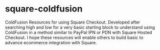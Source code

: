 # square-coldfusion
ColdFusion Resources for using Square Checkout. Developed after searching high and low for a very basic starting block to understand using ColdFusion in a method similar to PayPal IPN or PDN with Square Hosted Checkout. I hope these resources will enable others to build basic to advance ecommerce integration with Square.
